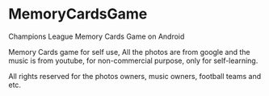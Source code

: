 # MemoryCardsGame
Champions League Memory Cards Game on Android

Memory Cards game for self use,
All the photos are from google and the music is from youtube, for non-commercial purpose, only for self-learning.

All rights reserved for the photos owners, music owners, football teams and etc.
